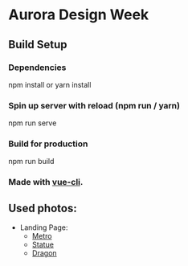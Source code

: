 # Aurora Design Week

## Build Setup

### Dependencies
npm install or yarn install

### Spin up server with reload (npm run / yarn)
npm run serve

### Build for production
npm run build

### Made with [vue-cli](https://cli.vuejs.org/).

## Used photos:
* Landing Page:
    * [Metro](https://unsplash.com/photos/4XIUmOxP2xQ)
    * [Statue](https://unsplash.com/photos/iTO_Hi-i7Lk)
    * [Dragon](https://unsplash.com/photos/qKeNO57OxWo)
